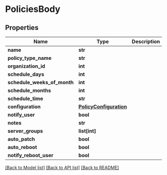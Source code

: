 # PoliciesBody

## Properties
Name | Type | Description | Notes
------------ | ------------- | ------------- | -------------
**name** | **str** |  | 
**policy_type_name** | **str** |  | 
**organization_id** | **int** |  | 
**schedule_days** | **int** |  | 
**schedule_weeks_of_month** | **int** |  | 
**schedule_months** | **int** |  | 
**schedule_time** | **str** |  | 
**configuration** | [**PolicyConfiguration**](PolicyConfiguration.md) |  | 
**notify_user** | **bool** |  | 
**notes** | **str** |  | [optional] 
**server_groups** | **list[int]** |  | [optional] 
**auto_patch** | **bool** |  | [optional] 
**auto_reboot** | **bool** |  | [optional] 
**notify_reboot_user** | **bool** |  | [optional] 

[[Back to Model list]](./README.md#documentation-for-models) [[Back to API list]](../README.md#documentation-for-api-endpoints) [[Back to README]](../README.md)

